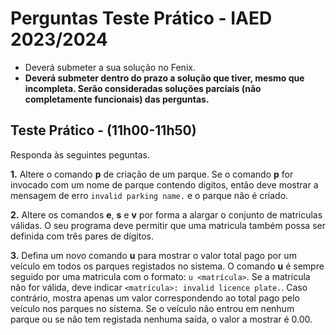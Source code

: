 # Perguntas Teste Prático - IAED 2023/2024

- Deverá submeter a sua solução no Fenix.
- __Deverá submeter dentro do prazo a solução que tiver, mesmo que incompleta. Serão consideradas soluções parciais (não completamente funcionais) das perguntas.__

## Teste Prático - (11h00-11h50)

Responda às seguintes peguntas.

__1.__ Altere o comando __p__ de criação de um parque. Se o comando __p__ for invocado com um nome de parque contendo digitos, então deve mostrar a mensagem de erro `invalid parking name.` e o parque não é criado.

__2.__ Altere os comandos __e__, __s__ e __v__ por forma a alargar o conjunto de matriculas válidas. O seu programa deve permitir que uma matricula também possa ser definida com três pares de dígitos.

__3.__ Defina um novo comando __u__ para mostrar o valor total pago por um veículo em todos os parques registados no sistema. O comando __u__ é sempre seguido por uma matricula com o formato: `u <matrícula>`.
Se a matricula não for válida, deve indicar `<matrícula>: invalid licence plate.`. Caso contrário, mostra apenas um valor correspondendo ao total pago pelo veículo nos parques no sistema. Se o veículo não entrou em nenhum parque ou se não tem registada nenhuma saída, o valor a mostrar é 0.00.
